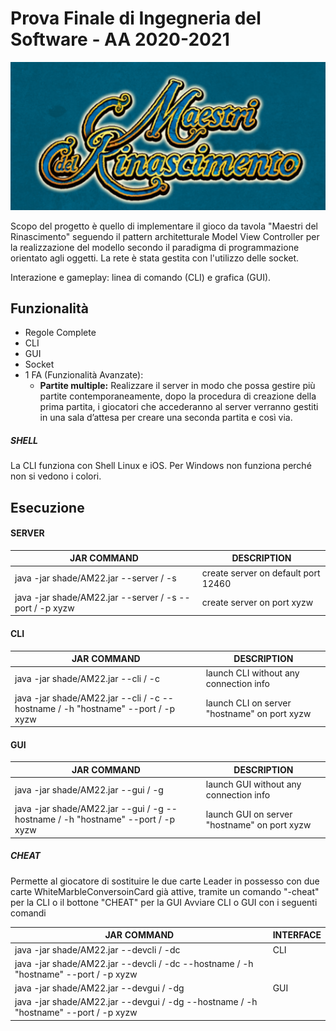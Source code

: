 # Prova Finale di Ingegneria del Software - AA 2020-2021
![alt text](src/main/resources/photos/logo.png)

Scopo del progetto è quello di implementare il gioco da tavola "Maestri del Rinascimento" seguendo il pattern architetturale Model View Controller per la realizzazione del modello secondo il paradigma di programmazione orientato agli oggetti. 
La rete è stata gestita con l'utilizzo delle socket.

Interazione e gameplay: linea di comando (CLI) e grafica (GUI).
## Funzionalità

- Regole Complete
- CLI
- GUI
- Socket
- 1 FA (Funzionalità Avanzate):
    - __Partite multiple:__ Realizzare il server in modo che possa gestire più partite contemporaneamente,
                            dopo la procedura di creazione della prima partita, i giocatori che accederanno al server verranno gestiti
                            in una sala d’attesa per creare una seconda partita e così via.
                            
##### SHELL
 
La CLI funziona con Shell Linux e iOS. Per Windows non funziona perché non si vedono i colori.                          
## Esecuzione 
#### SERVER

| JAR COMMAND | DESCRIPTION 
| ------- | --- 
| java -jar shade/AM22.jar  --server / -s | create server on default port 12460
| java -jar shade/AM22.jar  --server / -s  --port / -p  xyzw | create server on port xyzw


#### CLI

| JAR COMMAND | DESCRIPTION
| ------- | --- 
| java -jar shade/AM22.jar  --cli / -c | launch CLI without any connection info
| java -jar shade/AM22.jar  --cli / -c  --hostname / -h  "hostname"  --port / -p  xyzw | launch CLI on server "hostname" on port xyzw


#### GUI

| JAR COMMAND       | DESCRIPTION   
| ------- | --- 
| java -jar shade/AM22.jar  --gui / -g | launch GUI without any connection info
| java -jar shade/AM22.jar  --gui / -g  --hostname / -h  "hostname"  --port / -p  xyzw | launch GUI on server "hostname" on port xyzw

##### CHEAT

Permette al giocatore di sostituire le due carte Leader in possesso con due carte WhiteMarbleConversoinCard già attive,
tramite un comando "-cheat" per la CLI o il bottone "CHEAT" per la GUI
Avviare CLI o GUI con i seguenti comandi

| JAR COMMAND | INTERFACE
| ------- | ---
| java -jar shade/AM22.jar  --devcli / -dc | CLI
| java -jar shade/AM22.jar  --devcli / -dc  --hostname / -h  "hostname"  --port / -p  xyzw | |
| java -jar shade/AM22.jar  --devgui / -dg | GUI
| java -jar shade/AM22.jar  --devgui / -dg  --hostname / -h  "hostname"  --port / -p  xyzw | |


